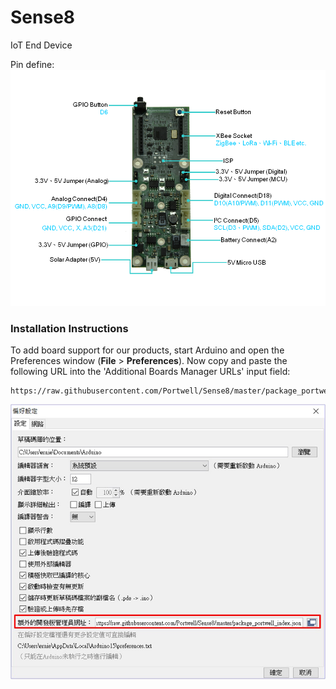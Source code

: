 # Sense8
IoT End Device

Pin define:
![image](https://github.com/Portwell/Sense8/blob/master/Sense8_picture.png)

### Installation Instructions

To add board support for our products, start Arduino and open the Preferences window (**File** > **Preferences**). Now copy and paste the following URL into the 'Additional Boards Manager URLs' input field:

	https://raw.githubusercontent.com/Portwell/Sense8/master/package_portwell_index.json
![image](https://github.com/Portwell/Sense8/blob/master/prefs.jpg)
